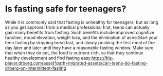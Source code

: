 # Is fasting safe for teenagers?

While it is commonly said that fasting is unhealthy for teenagers, but as long as you get approval from a medical professional first, teens can actually gain many benefits from fasting. Such benefits include improved cognitive function, mood elevation, weight loss, and the elimination of acne.Start your teen fasting by skipping breakfast, and slowly pushing the first meal of the day later and later until they have a reasonable fasting window. Make sure that when they do eat, the food is nutrient-rich, so that they continue healthy development and find fasting easy.https://hls-player.drberg.com/asset?path=migrated-assets/can-teens-do-fasting-drberg-on-intermittent-fasting